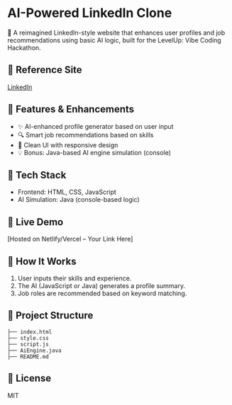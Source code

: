 # AI-Powered LinkedIn Clone

🚀 A reimagined LinkedIn-style website that enhances user profiles and job recommendations using basic AI logic, built for the LevelUp: Vibe Coding Hackathon.

## 📌 Reference Site
[LinkedIn](https://www.linkedin.com)

## 🔧 Features & Enhancements
- ✨ AI-enhanced profile generator based on user input
- 🔍 Smart job recommendations based on skills
- 🎨 Clean UI with responsive design
- 💡 Bonus: Java-based AI engine simulation (console)

## 📁 Tech Stack
- Frontend: HTML, CSS, JavaScript
- AI Simulation: Java (console-based logic)

## 🚀 Live Demo
[Hosted on Netlify/Vercel – Your Link Here]

## 🧠 How It Works
1. User inputs their skills and experience.
2. The AI (JavaScript or Java) generates a profile summary.
3. Job roles are recommended based on keyword matching.

## 📂 Project Structure
```
├── index.html
├── style.css
├── script.js
├── AiEngine.java
├── README.md
```

## 📜 License
MIT